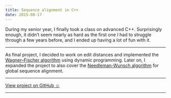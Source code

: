 ```yaml
---
title: Sequence alignment in C++
date: 2015-08-17
---
```


During my senior year, I finally took a class on advanced C++. Surprisingly enough, it didn’t seem nearly as hard as the first one I had to struggle through a few years before, and I ended up having a lot of fun with it.

---

As final project, I decided to work on edit distances and implemented the [Wagner–Fischer algorithm](https://en.wikipedia.org/wiki/Wagner%E2%80%93Fischer_algorithm) using dynamic programming. Later on, I expanded the project to also cover the [Needleman-Wunsch algorithm](https://en.wikipedia.org/wiki/Needleman%E2%80%93Wunsch_algorithm) for global sequence alignment.

---

<a href="https://github.com/melanietosik/cpp2/blob/master/sda/README.md" class="pa3 tc ba br2 db">View project on GitHub &#x263A;&#xFE0E;</a>

---
